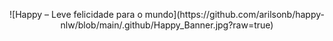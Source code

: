 <p align="center">
![Happy – Leve felicidade para o mundo](https://github.com/arilsonb/happy-nlw/blob/main/.github/Happy_Banner.jpg?raw=true)
</p>